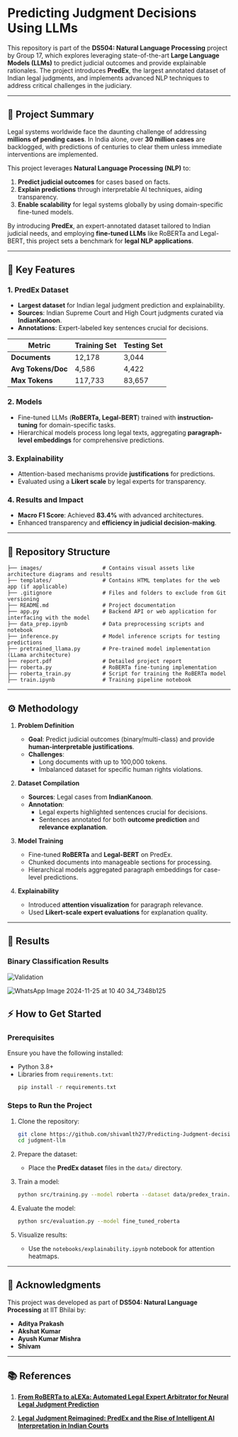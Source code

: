 # Predicting Judgment Decisions Using LLMs

This repository is part of the **DS504: Natural Language Processing** project by Group 17, which explores leveraging state-of-the-art **Large Language Models (LLMs)** to predict judicial outcomes and provide explainable rationales. The project introduces **PredEx**, the largest annotated dataset of Indian legal judgments, and implements advanced NLP techniques to address critical challenges in the judiciary.

---

## 📝 **Project Summary**

Legal systems worldwide face the daunting challenge of addressing **millions of pending cases**. In India alone, over **30 million cases** are backlogged, with predictions of centuries to clear them unless immediate interventions are implemented. 

This project leverages **Natural Language Processing (NLP)** to:

1. **Predict judicial outcomes** for cases based on facts.
2. **Explain predictions** through interpretable AI techniques, aiding transparency.
3. **Enable scalability** for legal systems globally by using domain-specific fine-tuned models.

By introducing **PredEx**, an expert-annotated dataset tailored to Indian judicial needs, and employing **fine-tuned LLMs** like RoBERTa and Legal-BERT, this project sets a benchmark for **legal NLP applications**.

---

## 🌟 **Key Features**

### 1. PredEx Dataset
- **Largest dataset** for Indian legal judgment prediction and explainability.
- **Sources**: Indian Supreme Court and High Court judgments curated via **IndianKanoon**.
- **Annotations**: Expert-labeled key sentences crucial for decisions.

| **Metric**            | **Training Set** | **Testing Set** |
|-----------------------|-----------------|----------------|
| **Documents**         | 12,178         | 3,044          |
| **Avg Tokens/Doc**    | 4,586          | 4,422          |
| **Max Tokens**        | 117,733        | 83,657         |

### 2. Models
- Fine-tuned LLMs (**RoBERTa, Legal-BERT**) trained with **instruction-tuning** for domain-specific tasks.
- Hierarchical models process long legal texts, aggregating **paragraph-level embeddings** for comprehensive predictions.

### 3. Explainability
- Attention-based mechanisms provide **justifications** for predictions.
- Evaluated using a **Likert scale** by legal experts for transparency.

### 4. Results and Impact
- **Macro F1 Score**: Achieved **83.4%** with advanced architectures.
- Enhanced transparency and **efficiency in judicial decision-making**.

---

## 📂 **Repository Structure**

```plaintext
├── images/                   # Contains visual assets like architecture diagrams and results
├── templates/                # Contains HTML templates for the web app (if applicable)
├── .gitignore                # Files and folders to exclude from Git versioning
├── README.md                 # Project documentation
├── app.py                    # Backend API or web application for interfacing with the model
├── data_prep.ipynb           # Data preprocessing scripts and notebook
├── inference.py              # Model inference scripts for testing predictions
├── pretrained_llama.py       # Pre-trained model implementation (LLama architecture)
├── report.pdf                # Detailed project report
├── roberta.py                # RoBERTa fine-tuning implementation
├── roberta_train.py          # Script for training the RoBERTa model
├── train.ipynb               # Training pipeline notebook
```


---

## ⚙️ **Methodology**

1. **Problem Definition**
   - **Goal**: Predict judicial outcomes (binary/multi-class) and provide **human-interpretable justifications**.
   - **Challenges**:
     - Long documents with up to 100,000 tokens.
     - Imbalanced dataset for specific human rights violations.

2. **Dataset Compilation**
   - **Sources**: Legal cases from **IndianKanoon**.
   - **Annotation**:
     - Legal experts highlighted sentences crucial for decisions.
     - Sentences annotated for both **outcome prediction** and **relevance explanation**.

3. **Model Training**
   - Fine-tuned **RoBERTa** and **Legal-BERT** on PredEx.
   - Chunked documents into manageable sections for processing.
   - Hierarchical models aggregated paragraph embeddings for case-level predictions.

4. **Explainability**
   - Introduced **attention visualization** for paragraph relevance.
   - Used **Likert-scale expert evaluations** for explanation quality.

---

## 🚀 **Results**

### Binary Classification Results

![Validation](https://github.com/user-attachments/assets/dfe00b8f-df17-4f43-8890-6249ebbf6206)


![WhatsApp Image 2024-11-25 at 10 40 34_7348b125](https://github.com/user-attachments/assets/20a57296-71b6-42c6-ac23-0c6cf8b30d03)
## ⚡ **How to Get Started**

### Prerequisites

Ensure you have the following installed:
- Python 3.8+
- Libraries from `requirements.txt`:
   ```bash
   pip install -r requirements.txt
   ```

### Steps to Run the Project

1. Clone the repository:
   ```bash 
   git clone https://github.com/shivamlth27/Predicting-Judgment-decisions-using-LLM.git
   cd judgment-llm
   ```

2. Prepare the dataset:
   - Place the **PredEx dataset** files in the `data/` directory.

3. Train a model:
   ```bash
   python src/training.py --model roberta --dataset data/predex_train.json
   ```

4. Evaluate the model:
   ```bash
   python src/evaluation.py --model fine_tuned_roberta
   ```

5. Visualize results:
   - Use the `notebooks/explainability.ipynb` notebook for attention heatmaps.

---

## 🤝 **Acknowledgments**

This project was developed as part of **DS504: Natural Language Processing** at IIT Bhilai by:

- **Aditya Prakash**
- **Akshat Kumar**
- **Ayush Kumar Mishra**
- **Shivam**

---

## 📚 **References**

1. **[From RoBERTa to aLEXa: Automated Legal Expert Arbitrator for Neural Legal Judgment Prediction](https://web.stanford.edu/class/archive/cs/cs224n/cs224n.1224/reports/custom_116826881.pdf)**

2. **[Legal Judgment Reimagined: PredEx and the Rise of Intelligent AI Interpretation in Indian Courts](https://arxiv.org/abs/2406.04136)**  
   


